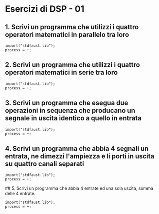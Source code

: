 # Esercizi di DSP - 01

## 1. Scrivi un programma che utilizzi i quattro operatori matematici in parallelo tra loro

```
import("stdfaust.lib");
process = +;
```

## 2. Scrivi un programma che utilizzi i quattro operatori matematici in serie tra loro

```
import("stdfaust.lib");
process = +;
```

## 3. Scrivi un programma che esegua due operazioni in sequenza che producano un segnale in uscita identico a quello in entrata

```
import("stdfaust.lib");
process = +;
```

## 4. Scrivi un programma che abbia 4 segnali un entrata, ne dimezzi l'ampiezza e li porti in uscita su quattro canali separati

```
import("stdfaust.lib");
process = +;
```

## 5. Scrivi un programma che abbia 4 entrate ed una sola uscita, somma delle 4 entrate.

```
import("stdfaust.lib");
process = +;
```

